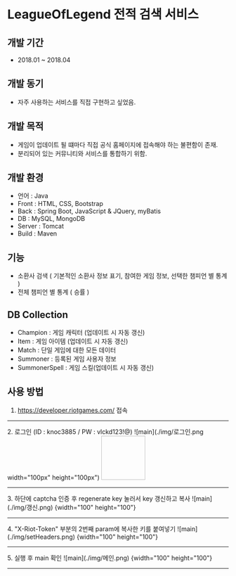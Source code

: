
# LeagueOfLegend 전적 검색 서비스

## 개발 기간
* 2018.01 ~ 2018.04

## 개발 동기
* 자주 사용하는 서비스를 직접 구현하고 싶었음.

## 개발 목적
* 게임이 업데이트 될 떄마다 직접 공식 홈페이지에 접속해야 하는 불편함이 존재. 
* 분리되어 있는 커뮤니티와 서비스를 통합하기 위함.
## 개발 환경
* 언어 : Java
* Front : HTML, CSS, Bootstrap
* Back : Spring Boot, JavaScript & JQuery, myBatis
* DB : MySQL, MongoDB
* Server : Tomcat
* Build : Maven
## 기능
* 소환사 검색 ( 기본적인 소환사 정보 표기, 참여한 게임 정보, 선택한 챔피언 별 통계 )
* 전체 챔피언 별 통계 ( 승률 ) 
## DB Collection
* Champion : 게임 캐릭터 (업데이트 시 자동 갱신)
* Item : 게임 아이템 (업데이트 시 자동 갱신)
* Match : 단일 게임에 대한 모든 데이터
* Summoner : 등록된 게임 사용자 정보
* SummonerSpell : 게임 스킬(업데이트 시 자동 갱신)

## 사용 방법

1. https://developer.riotgames.com/ 접속
<hr/>
2. 로그인 (ID : knoc3885 / PW : vlckd123!@)
![main](./img/로그인.png width="100px" height="100px") 
<img width="100" height="100"></img>
<hr/>
3. 하단에 captcha 인증 후 regenerate key 눌러서 key 갱신하고 복사
![main](./img/갱신.png) {width="100" height="100"}
<hr/>
4. "X-Riot-Token" 부분의 2번째 param에 복사한 키를 붙여넣기
![main](./img/setHeaders.png) {width="100" height="100"}
<hr/>
5. 실행 후 main 확인
![main](./img/메인.png) {width="100" height="100"}
<hr/>








